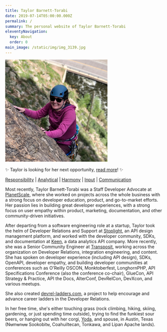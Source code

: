 ```yaml
---
title: Taylor Barnett-Torabi
date: 2019-07-14T05:00:00.000Z
permalink: /
summary: The personal website of Taylor Barnett-Torabi
eleventyNavigation:
  key: About
  order: 0
main_image: /static/img/img_3139.jpg
---
```


<img src="/static/img/img_3139.jpg" alt="Taylor Climbing in Clear Creek Canyon" style="width: 65%;"/>

✨ Taylor is looking for her next opportunity, [read more](/for-hire)! ✨

[Responsibility](http://news.gallup.com/businessjournal/706/responsibility.aspx) | [Analytical](http://news.gallup.com/businessjournal/631/analytical.aspx) | [Harmony](http://news.gallup.com/businessjournal/676/harmony.aspx) | [Input](http://news.gallup.com/businessjournal/688/input.aspx) | [Communication](http://news.gallup.com/businessjournal/643/communication.aspx)

Most recently, Taylor Barnett-Torabi was a Staff Developer Advocate at [PlanetScale](https://planetscale.com), where she worked on projects across the whole business with a strong focus on developer education, product, and go-to-market efforts. Her passion lies in building great developer experiences, with a strong focus on user empathy within product, marketing, documentation, and other community-driven initiatives. 

After departing from a software engineering role at a startup, Taylor took the helm of Developer Relations and Support at [Stoplight](https://stoplight.io), an API design management platform, and worked with the developer community, SDKs, and documentation at [Keen](https://keen.io), a data analytics API company. More recently, she was a Senior Community Engineer at [Transposit](https://transposit.com), working across the organization on Developer Relations, integration engineering, and content. She has spoken on developer experience (including API design), SDKs, OpenAPI, developer empathy, and building developer communities at conferences such as O'Reilly OSCON, Monktoberfest, LonghornPHP, API Specifications Conference (also the conference co-chair), GlueCon, API Strategy & Practice, API the Docs, AlterConf, DevRelCon, DevXcon, and various meetups. 

She also created [devrel-ladders.com](https://www.devrel-ladders.com/), a project to help encourage and advance career ladders in the Developer Relations.

In her free time, she's either touching grass (rock climbing, hiking, skiing, gardening, or just spending time outside), trying to find the funkiest sour beers, or hanging out with her corgi, [Yoda](https://instagram.com/yoda_atx), and spouse, in Austin, Texas (Nʉmʉnʉʉ Sookobitʉ, Coahuiltecan, Tonkawa, and Lipan Apache lands).